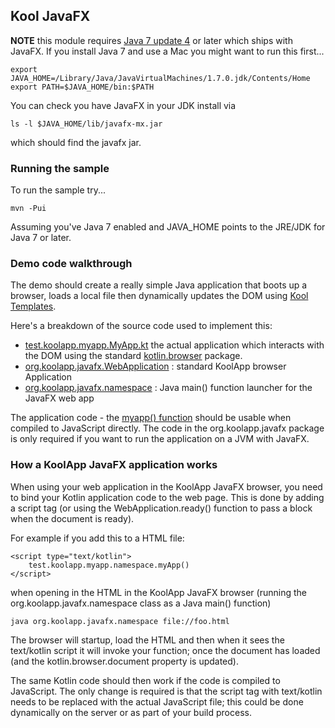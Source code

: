 ## Kool JavaFX

**NOTE** this module requires [Java 7 update 4](http://www.oracle.com/technetwork/java/javase/overview/index.html) or later which ships with JavaFX. If you install Java 7 and use a Mac you might want to run this first...

    export JAVA_HOME=/Library/Java/JavaVirtualMachines/1.7.0.jdk/Contents/Home
    export PATH=$JAVA_HOME/bin:$PATH

You can check you have JavaFX in your JDK install via

    ls -l $JAVA_HOME/lib/javafx-mx.jar

which should find the javafx jar.

### Running the sample

To run the sample try...

    mvn -Pui

Assuming you've Java 7 enabled and JAVA_HOME points to the JRE/JDK for Java 7 or later.

### Demo code walkthrough

The demo should create a really simple Java application that boots up a browser, loads a local file then dynamically updates the DOM using [Kool Templates](http://koolapp.org/templates.html).

Here's a breakdown of the source code used to implement this:

* [test.koolapp.myapp.MyApp.kt](https://github.com/koolapp/koolapp/blob/master/koolapp-javafx/src/test/kotlin/test/koolapp/myapp/MyApp.kt) the actual application which interacts with the DOM using the standard [kotlin.browser](http://jetbrains.github.com/kotlin/versions/snapshot/apidocs/kotlin/browser/package-summary.html) package.
* [org.koolapp.javafx.WebApplication](https://github.com/koolapp/koolapp/tree/master/koolapp-javafx/src/main/kotlin/org/koolapp/javafx/WebApplication.kt) : standard KoolApp browser Application
* [org.koolapp.javafx.namespace](https://github.com/koolapp/koolapp/tree/master/koolapp-javafx/src/main/kotlin/org/koolapp/javafx/) : Java main() function launcher for the JavaFX web app

The application code - the [myapp() function](https://github.com/koolapp/koolapp/blob/master/koolapp-javafx/src/test/kotlin/test/koolapp/myapp/MyApp.kt) should be usable when compiled to JavaScript directly. The code in the org.koolapp.javafx package is only required if you want to run the application on a JVM with JavaFX.

### How a KoolApp JavaFX application works

When using your web application in the KoolApp JavaFX browser, you need to bind your Kotlin application code to the web page. This is done by adding a script tag (or using the WebApplication.ready() function to pass a block when the document is ready).

For example if you add this to a HTML file:

    <script type="text/kotlin">
        test.koolapp.myapp.namespace.myApp()
    </script>

when opening in the HTML in the KoolApp JavaFX browser (running the org.koolapp.javafx.namespace class as a Java main() function)

    java org.koolapp.javafx.namespace file://foo.html

The browser will startup, load the HTML and then when it sees the text/kotlin script it will invoke your function; once the document has loaded (and the kotlin.browser.document property is updated).

The same Kotlin code should then work if the code is compiled to JavaScript. The only change is required is that the script tag with text/kotlin needs to be replaced with the actual JavaScript file; this could be done dynamically on the server or as part of your build process.
